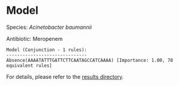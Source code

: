 
# Model

Species: *Acinetobacter baumannii*

Antibiotic: Meropenem

```
Model (Conjunction - 1 rules):
------------------------------
Absence(AAAATATTTGATTCTTCAATAGCCATCAAAA) [Importance: 1.00, 78 equivalent rules]

```

For details, please refer to the [results directory](../../../../../results/scm_b/acinetobacter%20baumannii/meropenem/repeat_8/).


